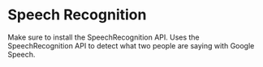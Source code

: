 # Speech Recognition
Make sure to install the SpeechRecognition API.
Uses the SpeechRecognition API to detect what two people are saying with Google Speech.
